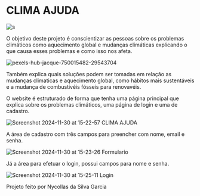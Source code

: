 # CLIMA AJUDA

![s](https://github.com/user-attachments/assets/f88a0efa-1517-43d0-a72c-d8d73ac1bf36)

O objetivo deste projeto é conscientizar as pessoas sobre os problemas climáticos como aquecimento global e mudanças climáticas explicando o que causa esses problemas e como isso nos afeta.

![pexels-hub-jacque-750015482-29543704](https://github.com/user-attachments/assets/2a1e2cc1-4e0f-455c-be20-6acf792a28a9)

Também explica quais soluções podem ser tomadas em relação as mudanças climaticas e aquecimento global, como hábitos mais sustentáveis e a mudança de combustivéis fósseis para renovavéis. 

O website é estruturado de forma que tenha uma página principal que explica sobre os problemas climáticos, uma página de login e uma de cadastro.

![Screenshot 2024-11-30 at 15-22-57 CLIMA AJUDA](https://github.com/user-attachments/assets/4d079316-15fe-4fa4-a144-372f62a4056c)

A área de cadastro com três campos para preencher com nome, email e senha.

![Screenshot 2024-11-30 at 15-23-26 Formulario](https://github.com/user-attachments/assets/5af5b68d-de20-4a97-b8bf-8020e1b63c20)

Já a área para efetuar o login, possui campos para nome e senha.

![Screenshot 2024-11-30 at 15-25-11 Login](https://github.com/user-attachments/assets/25727c4a-3550-474e-8fae-70481d5d32b6)

Projeto feito por Nycollas da Silva Garcia
